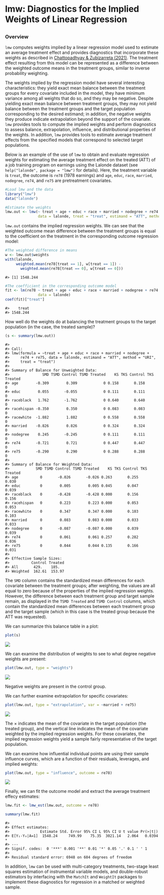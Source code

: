 
<!-- README.md is generated from README.Rmd. Please edit that file -->

# lmw: Diagnostics for the Implied Weights of Linear Regression

<!-- <img src="man/figures/logo.png" align="right" width="150"/> -->

## <!-- [![CRAN_Status_Badge](https://img.shields.io/cran/v/MatchIt?color=952100)](https://cran.r-project.org/package=lmw) [![CRAN_Downloads_Badge](https://cranlogs.r-pkg.org/badges/MatchIt?color=952100)](https://cran.r-project.org/package=lmw) -->

### Overview

`lmw` computes weights implied by a linear regression model used to
estimate an average treatment effect and provides diagnostics that
incorporate these weights as described in [Chattopadhyay & Zubizarreta
(2021)](https://arxiv.org/abs/2104.06581). The treatment effect
resulting from this model can be represented as a difference between the
weighted outcome means in the treatment groups, similar to inverse
probability weighting.

The weights implied by the regression model have several interesting
characteristics: they yield exact mean balance between the treatment
groups for every covariate included in the model, they have minimum
variance among all weights that do so, and they may be negative. Despite
yielding exact mean balance between treatment groups, they may not yield
balance between the treatment groups and the target population
corresponding to the desired estimand; in addition, the negative weights
they produce indicate extrapolation beyond the support of the covariate.
`lmw` provides tools to compute the implied weights and perform
diagnostics to assess balance, extrapolation, influence, and
distributional properties of the weights. In addition, `lmw` provides
tools to estimate average treatment effects from the specified models
that correspond to selected target populations.

Below is an example of the use of `lmw` to obtain and evaluate
regression weights for estimating the average treatment effect on the
treated (ATT) of a job training program on earnings using the Lalonde
dataset (see `help("lalonde", package = "lmw")` for details). Here, the
treatment variable is `treat`, the outcome is `re78` (1978 earnings) and
`age`, `educ`, `race`, `married`, `nodegree`, `re74`, and `re75` are
pretreatment covariates.

``` r
#Load lmw and the data
library("lmw")
data("lalonde")

#Estimate the weights
lmw.out <- lmw(~ treat + age + educ + race + married + nodegree + re74 + re75,
               data = lalonde, treat = "treat", estimand = "ATT", method = "URI")
```

`lmw.out` contains the implied regression weights. We can see that the
weighted outcome mean difference between the treatment groups is equal
to the coefficient on the treatment in the corresponding outcome
regression model:

``` r
#The weighted difference in means
w <- lmw.out$weights
with(lalonde, 
     weighted.mean(re78[treat == 1], w[treat == 1]) - 
       weighted.mean(re78[treat == 0], w[treat == 0]))
```

    #> [1] 1548.244

``` r
#The coefficient in the corresponding outcome model
fit <- lm(re78 ~ treat + age + educ + race + married + nodegree + re74 + re75,
               data = lalonde)
coef(fit)["treat"]
```

    #>    treat 
    #> 1548.244

How well do the weights do at balancing the treatment groups to the
target population (in the case, the treated sample)?

``` r
(s <- summary(lmw.out))
```

    #> 
    #> Call:
    #> lmw(formula = ~treat + age + educ + race + married + nodegree + 
    #>     re74 + re75, data = lalonde, estimand = "ATT", method = "URI", 
    #>     treat = "treat")
    #> 
    #> Summary of Balance for Unweighted Data:
    #>               SMD TSMD Control TSMD Treated    KS TKS Control TKS Treated
    #> age        -0.309        0.309            0 0.158       0.158           0
    #> educ        0.055       -0.055            0 0.111       0.111           0
    #> raceblack   1.762       -1.762            0 0.640       0.640           0
    #> racehispan -0.350        0.350            0 0.083       0.083           0
    #> racewhite  -1.882        1.882            0 0.558       0.558           0
    #> married    -0.826        0.826            0 0.324       0.324           0
    #> nodegree    0.245       -0.245            0 0.111       0.111           0
    #> re74       -0.721        0.721            0 0.447       0.447           0
    #> re75       -0.290        0.290            0 0.288       0.288           0
    #> 
    #> Summary of Balance for Weighted Data:
    #>            SMD TSMD Control TSMD Treated    KS TKS Control TKS Treated
    #> age          0       -0.026       -0.026 0.263       0.255       0.030
    #> educ         0        0.005        0.005 0.045       0.047       0.039
    #> raceblack    0       -0.428       -0.428 0.000       0.156       0.156
    #> racehispan   0        0.223        0.223 0.000       0.053       0.053
    #> racewhite    0        0.347        0.347 0.000       0.103       0.103
    #> married      0        0.083        0.083 0.000       0.033       0.033
    #> nodegree     0       -0.087       -0.087 0.000       0.039       0.039
    #> re74         0        0.061        0.061 0.257       0.282       0.036
    #> re75         0        0.044        0.044 0.135       0.166       0.031
    #> 
    #> Effective Sample Sizes:
    #>          Control Treated
    #> All       429.    185.  
    #> Weighted  162.61  153.97

The `SMD` column contains the standardized mean differences for each
covariate between the treatment groups; after weighting, the values are
all equal to zero because of the properties of the implied regression
weights. However, the difference between each treatment group and target
sample remain, as displayed in the `TSMD Treated` and `TSMD Control`
columns, which contain the standardized mean differences between each
treatment group and the target sample (which in this case is the treated
group because the ATT was requested).

We can summarize this balance table in a plot:

``` r
plot(s)
```

<img src="man/figures/README-unnamed-chunk-5-1.png" style="display: block; margin: auto;" />

We can examine the distribution of weights to see to what degree
negative weights are present:

``` r
plot(lmw.out, type = "weights")
```

<img src="man/figures/README-unnamed-chunk-6-1.png" style="display: block; margin: auto;" />

Negative weights are present in the control group.

We can further examine extrapolation for specific covariates:

``` r
plot(lmw.out, type = "extrapolation", var = ~married + re75)
```

<img src="man/figures/README-unnamed-chunk-7-1.png" style="display: block; margin: auto;" />

The × indicates the mean of the covariate in the target population (the
treated group), and the vertical line indicates the mean of the
covariate weighted by the implied regression weights. For these
covariates, the implied regression weights yield a sample fairly
representative of the target population.

We can examine how influential individual points are using their sample
influence curves, which are a function of their residuals, leverages,
and implied weights:

``` r
plot(lmw.out, type = "influence", outcome = re78)
```

<img src="man/figures/README-unnamed-chunk-8-1.png" style="display: block; margin: auto;" />

Finally, we can fit the outcome model and extract the average treatment
effecy estimates:

``` r
lmw.fit <- lmw_est(lmw.out, outcome = re78)

summary(lmw.fit)
```

    #> 
    #> Effect estimates:
    #>              Estimate Std. Error 95% CI L 95% CI U t value Pr(>|t|)  
    #> E[Y₁-Y₀|A=1]  1548.24     749.99    75.35  3021.14   2.064   0.0394 *
    #> ---
    #> Signif. codes:  0 '***' 0.001 '**' 0.01 '*' 0.05 '.' 0.1 ' ' 1
    #> 
    #> Residual standard error: 6948 on 604 degrees of freedom

In addition, `lmw` can be used with multi-category treatments, two-stage
least squares estimation of instrumental variable models, and
double-robust estimators by interfacing with the `MatchIt` and
`WeightIt` packages to implement these diagnostics for regression in a
matched or weighted sample.
